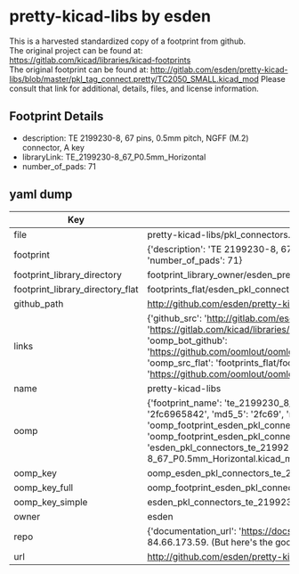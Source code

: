 # pretty-kicad-libs by esden  
This is a harvested standardized copy of a footprint from github.  
The original project can be found at:  
https://gitlab.com/kicad/libraries/kicad-footprints  
The original footprint can be found at:
http://gitlab.com/esden/pretty-kicad-libs/blob/master/pkl_tag_connect.pretty/TC2050_SMALL.kicad_mod
Please consult that link for additional, details, files, and license information.  
## Footprint Details
* description: TE 2199230-8, 67 pins, 0.5mm pitch, NGFF (M.2) connector, A key  
* libraryLink: TE_2199230-8_67_P0.5mm_Horizontal  
* number_of_pads: 71  
## yaml dump  
| Key | Value |  
| --- | --- |  
| file | pretty-kicad-libs/pkl_connectors.pretty/TE_2199230-8_67_P0.5mm_Horizontal.kicad_mod |  
| footprint | {'description': 'TE 2199230-8, 67 pins, 0.5mm pitch, NGFF (M.2) connector, A key', 'libraryLink': 'TE_2199230-8_67_P0.5mm_Horizontal', 'number_of_pads': 71} |  
| footprint_library_directory | footprint_library_owner/esden_pretty-kicad-libs |  
| footprint_library_directory_flat | footprints_flat/esden_pkl_connectors_te_2199230_8_67_p0_5mm_horizontal/working |  
| github_path | http://github.com/esden/pretty-kicad-libs/blob/master/pkl_connectors.pretty/TE_2199230-8_67_P0.5mm_Horizontal.kicad_mod |  
| links | {'github_src': 'http://gitlab.com/esden/pretty-kicad-libs/blob/master/pkl_tag_connect.pretty/TC2050_SMALL.kicad_mod', 'github_src_repo': 'https://gitlab.com/kicad/libraries/kicad-footprints', 'oomp_bot': 'footprints/esden_pkl_connectors_te_2199230_8_67_p0_5mm_horizontal/working', 'oomp_bot_github': 'https://github.com/oomlout/oomlout_oomp_footprint_bot/tree/main/footprints/esden_pkl_connectors_te_2199230_8_67_p0_5mm_horizontal/working', 'oomp_src_flat': 'footprints_flat/footprints_flat/esden_pkl_connectors_te_2199230_8_67_p0_5mm_horizontal/working', 'oomp_src_flat_github': 'https://github.com/oomlout/oomlout_oomp_footprint_src/tree/main/footprints_flat/esden_pkl_connectors_te_2199230_8_67_p0_5mm_horizontal/working'} |  
| name | pretty-kicad-libs |  
| oomp | {'footprint_name': 'te_2199230_8_67_p0_5mm_horizontal', 'library_name': 'pkl_connectors', 'md5': '2fc696584245e43f061ae8445c0d6cae', 'md5_10': '2fc6965842', 'md5_5': '2fc69', 'md5_6': '2fc696', 'oomp_key': 'oomp_esden_pkl_connectors_te_2199230_8_67_p0_5mm_horizontal', 'oomp_key_extra': 'oomp_footprint_esden_pkl_connectors_te_2199230_8_67_p0_5mm_horizontal', 'oomp_key_full': 'oomp_footprint_esden_pkl_connectors_te_2199230_8_67_p0_5mm_horizontal_2fc696', 'oomp_key_simple': 'esden_pkl_connectors_te_2199230_8_67_p0_5mm_horizontal', 'original_filename': 'pretty-kicad-libs/pkl_connectors.pretty/TE_2199230-8_67_P0.5mm_Horizontal.kicad_mod', 'owner_name': 'esden'} |  
| oomp_key | oomp_esden_pkl_connectors_te_2199230_8_67_p0_5mm_horizontal |  
| oomp_key_full | oomp_footprint_esden_pkl_connectors_te_2199230_8_67_p0_5mm_horizontal |  
| oomp_key_simple | esden_pkl_connectors_te_2199230_8_67_p0_5mm_horizontal |  
| owner | esden |  
| repo | {'documentation_url': 'https://docs.github.com/rest/overview/resources-in-the-rest-api#rate-limiting', 'message': "API rate limit exceeded for 84.66.173.59. (But here's the good news: Authenticated requests get a higher rate limit. Check out the documentation for more details.)"} |  
| url | http://github.com/esden/pretty-kicad-libs |  

